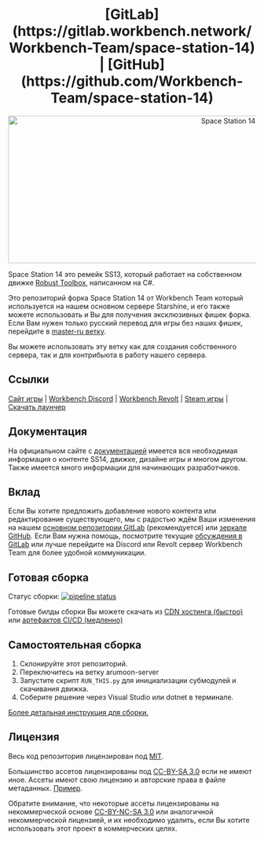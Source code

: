 <h1 align="center"> [GitLab](https://gitlab.workbench.network/Workbench-Team/space-station-14) | [GitHub](https://github.com/Workbench-Team/space-station-14) </h1>

<p align="center"> <img alt="Space Station 14" width="880" height="300" src="https://raw.githubusercontent.com/space-wizards/asset-dump/de329a7898bb716b9d5ba9a0cd07f38e61f1ed05/github-logo.svg" /></p>

Space Station 14 это ремейк SS13, который работает на собственном движке [Robust Toolbox](https://github.com/space-wizards/RobustToolbox), написанном на C#.

Это репозиторий форка Space Station 14 от Workbench Team который используется на нашем основном сервере Starshine, и его также можете использовать и Вы для получения эксклюзивных фишек форка. Если Вам нужен только русский перевод для игры без наших фишек, перейдите в [master-ru ветку](https://gitlab.workbench.network/Workbench-Team/space-station-14/-/tree/master-ru).

Вы можете использовать эту ветку как для создания собственного сервера, так и для контрибьюта в работу нашего сервера.

## Ссылки

[Сайт игры](https://spacestation14.io/) | [Workbench Discord](https://discord.com/servers/workbench-team-727015266642296924) | [Workbench Revolt](https://rvlt.gg/wcYASVKF) | [Steam игры](https://store.steampowered.com/app/1255460/Space_Station_14/) | [Скачать лаунчер](https://spacestation14.io/about/nightlies/)

## Документация

На официальном сайте с [документацией](https://docs.spacestation14.io/) имеется вся необходимая информация о контенте SS14, движке, дизайне игры и многом другом. Также имеется много информации для начинающих разработчиков.

## Вклад

Если Вы хотите предложить добавление нового контента или редактирование существующего, мы с радостью ждём Ваши изменения на нашем [основном репозитории GitLab](https://git.arumoon.ru/Workbench-Team/space-station-14/-/tree/arumoon-server) (рекомендуется) или [зеркале GitHub](https://github.com/Workbench-Team/space-station-14/tree/arumoon-server). Если Вам нужна помощь, посмотрите текущие [обсуждения в GitLab](https://git.arumoon.ru/Workbench-Team/space-station-14/-/issues) или лучше перейдите на Discord или Revolt сервер Workbench Team для более удобной коммуникации.

## Готовая сборка

Статус сборки: [![pipeline status](https://gitlab.workbench.network/Workbench-Team/space-station-14/badges/arumoon-server/pipeline.svg)](https://gitlab.workbench.network/Workbench-Team/space-station-14/-/commits/arumoon-server)

Готовые билды сборки Вы можете скачать из [CDN хостинга (быстро)](https://ss14.lolicon.monster/builds/arumoon-server-builds.html) или [артефактов CI/CD (медленно)](https://gitlab.workbench.network/Workbench-Team/space-station-14/-/pipelines?page=1&scope=all&ref=arumoon-server&status=success)

## Самостоятельная сборка

1. Склонируйте этот репозиторий.
2. Переключитесь на ветку arumoon-server
3. Запустите скрипт `RUN_THIS.py` для инициализации субмодулей и скачивания движка.
4. Соберите решение через Visual Studio или dotnet в терминале.

[Более детальная инструкция для сборки.](https://docs.spacestation14.com/en/general-development/setup.html)

## Лицензия

Весь код репозитория лицензирован под [MIT](https://gitlab.workbench.network/Workbench-Team/space-station-14/blob/master-ru/LICENSE.TXT).

Большинство ассетов лицензированы под [CC-BY-SA 3.0](https://creativecommons.org/licenses/by-sa/3.0/) если не имеют иное. Ассеты имеют свою лицензию и авторские права в файле метаданных. [Пример](https://gitlab.workbench.network/Workbench-Team/space-station-14/blob/master-ru/Resources/Textures/Objects/Tools/crowbar.rsi/meta.json).

Обратите внимание, что некоторые ассеты лицензированы на некоммерческой основе [CC-BY-NC-SA 3.0](https://creativecommons.org/licenses/by-nc-sa/3.0/) или аналогичной некоммерческой лицензией, и их необходимо удалить, если Вы хотите использовать этот проект в коммерческих целях.
